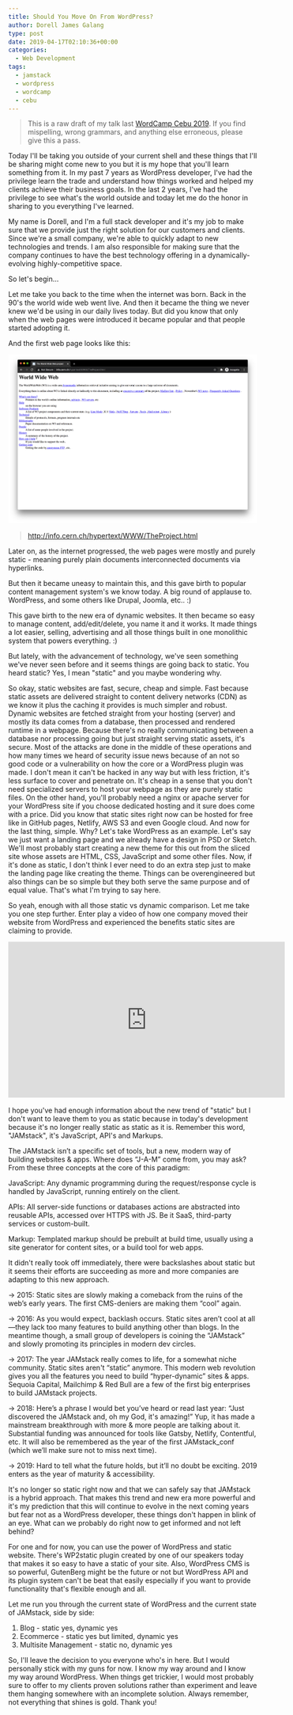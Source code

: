 ```yaml
---
title: Should You Move On From WordPress?
author: Dorell James Galang
type: post
date: 2019-04-17T02:10:36+00:00
categories:
  - Web Development
tags:
  - jamstack
  - wordpress
  - wordcamp
  - cebu
---
```


> This is a raw draft of my talk last [WordCamp Cebu 2019](https://cebu.wordcamp.org/2019/speaker/dorell-james-galang/). If you find mispelling, wrong grammars, and anything else erroneous, please give this a pass.

Today I'll be taking you outside of your current shell and these things that I'll be sharing might come new to you but it is my hope that you'll learn something from it. In my past 7 years as WordPress developer, I've had the privilege learn the trade and understand how things worked and helped my clients achieve their business goals. In the last 2 years, I've had the privilege to see what's the world outside and today let me do the honor in sharing to you everything I've learned.

My name is Dorell, and I'm a full stack developer and it's my job to make sure that we provide just the right solution for our customers and clients. Since we're a small company, we're able to quickly adapt to new technologies and trends. I am also responsible for making sure that the company continues to have the best technology offering in a dynamically-evolving highly-competitive space.

So let's begin...

Let me take you back to the time when the internet was born. Back in the 90's the world wide web went live. And then it became the thing we never knew we'd be using in our daily lives today. But did you know that only when the web pages were introduced it became popular and that people started adopting it.

And the first web page looks like this:

![First Webpage](./first-webpage.png)

> http://info.cern.ch/hypertext/WWW/TheProject.html

Later on, as the internet progressed, the web pages were mostly and purely static - meaning purely plain documents interconnected documents via hyperlinks.

But then it became uneasy to maintain this, and this gave birth to popular content management system's we know today. A big round of applause to. WordPress, and some others like Drupal, Joomla, etc.. :)

This gave birth to the new era of dynamic websites. It then became so easy to manage content, add/edit/delete, you name it and it works. It made things a lot easier, selling, advertising and all those things built in one monolithic system that powers everything. :)

But lately, with the advancement of technology, we've seen something we've never seen before and it seems things are going back to static. You heard static? Yes, I mean "static" and you maybe wondering why.

So okay, static websites are fast, secure, cheap and simple. Fast because static assets are delivered straight to content delivery networks (CDN) as we know it plus the caching it provides is much simpler and robust. Dynamic websites are fetched straight from your hosting (server) and mostly its data comes from a database, then processed and rendered runtime in a webpage. Because there's no really communicating between a database nor processing going but just straight serving static assets, it's secure. Most of the attacks are done in the middle of these operations and how many times we heard of security issue news because of an not so good code or a vulnerability on how the core or a WordPress plugin was made. I don't mean it can't be hacked in any way but with less friction, it's less surface to cover and penetrate on. It's cheap in a sense that you don't need specialized servers to host your webpage as they are purely static files. On the other hand, you'll probably need a nginx or apache server for your WordPress site if you choose dedicated hosting and it sure does come with a price. Did you know that static sites right now can be hosted for free like in GitHub pages, Netlify, AWS S3 and even Google cloud. And now for the last thing, simple. Why? Let's take WordPress as an example. Let's say we just want a landing page and we already have a design in PSD or Sketch. We'll most probably start creating a new theme for this out from the sliced site whose assets are HTML, CSS, JavaScript and some other files. Now, if it's done as static, I don't think I ever need to do an extra step just to make the landing page like creating the theme. Things can be overengineered but also things can be so simple but they both serve the same purpose and of equal value. That's what I'm trying to say here.

So yeah, enough with all those static vs dynamic comparison. Let me take you one step further. Enter play a video of how one company moved their website from WordPress and experienced the benefits static sites are claiming to provide.

<iframe width="560" height="315" src="https://www.youtube.com/embed/rB4Cl5LSe2c" frameborder="0" allow="accelerometer; autoplay; clipboard-write; encrypted-media; gyroscope; picture-in-picture" allowfullscreen></iframe>

I hope you've had enough information about the new trend of "static" but I don't want to leave them to you as static because in today's development because it's no longer really static as static as it is. Remember this word, "JAMstack", it's JavaScript, API's and Markups.

The JAMstack isn’t a specific set of tools, but a new, modern way of building websites & apps. Where does “J-A-M” come from, you may ask? From these three concepts at the core of this paradigm:

JavaScript: Any dynamic programming during the request/response cycle is handled by JavaScript, running entirely on the client.

APIs: All server-side functions or databases actions are abstracted into reusable APIs, accessed over HTTPS with JS. Be it SaaS, third-party services or custom-built.

Markup: Templated markup should be prebuilt at build time, usually using a site generator for content sites, or a build tool for web apps.

It didn't really took off immediately, there were backslashes about static but it seems their efforts are succeeding as more and more companies are adapting to this new approach.

→ 2015: Static sites are slowly making a comeback from the ruins of the web’s early years. The first CMS-deniers are making them “cool” again.

→ 2016: As you would expect, backlash occurs. Static sites aren’t cool at all—they lack too many features to build anything other than blogs. In the meantime though, a small group of developers is coining the “JAMstack” and slowly promoting its principles in modern dev circles.

→ 2017: The year JAMstack really comes to life, for a somewhat niche community. Static sites aren't “static” anymore. This modern web revolution gives you all the features you need to build “hyper-dynamic” sites & apps. Sequoia Capital, Mailchimp & Red Bull are a few of the first big enterprises to build JAMstack projects.

→ 2018: Here’s a phrase I would bet you’ve heard or read last year: “Just discovered the JAMstack and, oh my God, it's amazing!” Yup, it has made a mainstream breakthrough with more & more people are talking about it. Substantial funding was announced for tools like Gatsby, Netlify, Contentful, etc. It will also be remembered as the year of the first JAMstack_conf (which we’ll make sure not to miss next time).

→ 2019: Hard to tell what the future holds, but it’ll no doubt be exciting. 2019 enters as the year of maturity & accessibility.

It's no longer so static right now and that we can safely say that JAMstack is a hybrid approach. That makes this trend and new era more powerful and it's my prediction that this will continue to evolve in the next coming years but fear not as a WordPress developer, these things don't happen in blink of an eye. What can we probably do right now to get informed and not left behind?

For one and for now, you can use the power of WordPress and static website. There's WP2static plugin created by one of our speakers today that makes it so easy to have a static of your site. Also, WordPress CMS is so powerful, GutenBerg might be the future or not but WordPress API and its plugin system can't be beat that easily especially if you want to provide functionality that's flexible enough and all.

Let me run you through the current state of WordPress and the current state of JAMstack, side by side:

1. Blog - static yes, dynamic yes
2. Ecommerce - static yes but limited, dynamic yes
3. Multisite Management - static no, dynamic yes

So, I'll leave the decision to you everyone who's in here. But I would personally stick with my guns for now. I know my way around and I know my way around WordPress. When things get trickier, I would most probably sure to offer to my clients proven solutions rather than experiment and leave them hanging somewhere with an incomplete solution. Always remember, not everything that shines is gold. Thank you!

